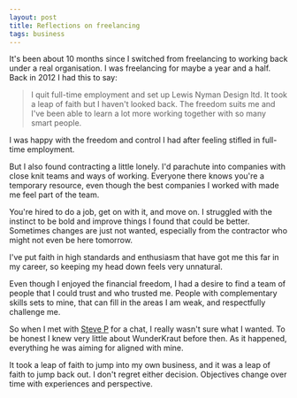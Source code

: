 ```yaml
---
layout: post
title: Reflections on freelancing
tags: business
---
```


It's been about 10 months since I switched from freelancing to working back under a real organisation. I was freelancing for maybe a year and a half. Back in 2012 I had this to say:

<blockquote>I quit full-time employment and set up Lewis Nyman Design ltd. It took a leap of faith but I haven't looked back. The freedom suits me and I've been able to learn a lot more working together with so many smart people.</blockquote>

I was happy with the freedom and control I had after feeling stifled in full-time employment.

But I also found contracting a little lonely. I'd parachute into companies with close knit teams and ways of working. Everyone there knows you're a temporary resource, even though the best companies I worked with made me feel part of the team.

You're hired to do a job, get on with it, and move on. I  struggled with the instinct to be bold and improve things I found that could be better. Sometimes changes are just not wanted, especially from the contractor who might not even be here tomorrow.

I've put faith in high standards and enthusiasm that have got me this far in my career, so keeping my head down feels very unnatural.

Even though I enjoyed the financial freedom, I had a desire to find a team of people that I could trust and who trusted me. People with complementary skills sets to mine, that can fill in the areas I am weak, and respectfully challenge me.

So when I met with [Steve P](http://www.steveparks.co.uk/) for a chat, I really wasn't sure what I wanted. To be honest I knew very little about WunderKraut before then. As it happened, everything he was aiming for aligned with mine.

It took a leap of faith to jump into my own business, and it was a leap of faith to jump back out. I don't regret either decision. Objectives change over time with experiences and perspective.
